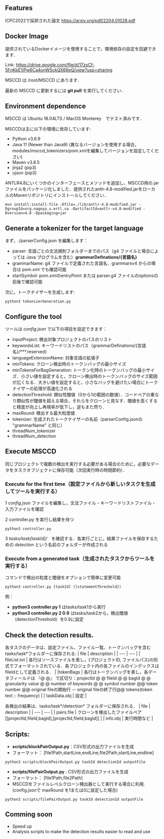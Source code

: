## Features

ICPC2022で採択された論文 https://arxiv.org/pdf/2204.01028.pdf 

## Docker Image

提供されているDockerイメージを使用することで，環境依存の設定を回避できます．

Link: https://drive.google.com/file/d/17zsCf-5FnKbE1iPw6Ca4onW5ckQX69eQ/view?usp=sharing 

MSCCD は /root/MSCCD にあります．

最新の MSCCD に更新するには **git pull** を実行してください．

## Environment dependence

MSCCD は Ubuntu 18.04LTS / MacOS Monterey　でテスト済みです．

MSCCDは主に以下の環境に依存しています:
+ Python v3.6.9
+ Java 11 (Newer than Java9) (異なるバージョンを使用する場合，modules/msccd_tokenizers/pom.xmlを編集してバージョンを設定してください)
+ Maven v3.8.5
+ jinja2 (pip3)
+ ujson (pip3)

ANTLR4.8にいくつかのインターフェースとメソッドを追加し、MSCCD用の.jarファイルをパッケージ化しました．提供されたantlr-4.8-modified.jarをローカルのMavenリポジトリにインストールしてください．

    mvn install:install-file -Dfile=./lib/antlr-4.8-modified.jar -DgroupId=org.nagoya_u.ertl.sa -DartifactId=antlr-v4.8-modified -Dversion=4.8 -Dpackaging=jar 

## Generate a tokenizer for the target language

まず，./parserConfig.json を編集します：
+ parser: 言語ごとの文法規則フォルダーまでのパス（g4 ファイルと場合によっては Java プログラムを含む）**grammarDefinations/{言語名}**
+ grammarName: g4 ファイルで定義された言語名．grammarsv4 からの場合は pom.xml でも確認可能
+ startSymbol: pom.xmlのentryPoint または parser.g4 ファイルのoptionsの前後で確認可能

次に，トークナイザーを生成します:

    python3 tokenizerGeneration.py 


## Configure the tool

ツールは *config.json* で以下の項目を設定できます：

+ inputProject: 検出対象プロジェクトのパスのリスト
+ keywordsList: キーワードリストのパス（grammarDefinations/{言語名}/***.reserved）
+ languageExtensionName: 対象言語の拡張子
+ minTokens: クローン検出時のトークンバッグの最小サイズ
+ minTokensForBagGeneration: トークン化時のトークンバッグの最小サイズ．小さい値を設定すると，クローン検出時のトークンバッグのサイズ範囲が広くなる．大きい値を設定すると，小さなバッグを避けたい場合にトークナイザーの処理が高速化される
+ detectionThreshold: 類似性閾値（0から1の範囲の数値）．コードペアの重なり類似性が閾値を超える場合，それらをクローンと見なす．閾値を高くすると精度が向上し再現率が低下し，逆もまた然り．
+ maxRound: 検出する最大粒度値
+ tokenizer: 生成されたトークナイザーの名前（parserConfig.jsonの "grammarName" と同じ）
+ threadNum_tokenizer
+ threadNum_detection


## Execute MSCCD

同じプロジェクトで複数の検出を実行する必要がある場合のために，必要なデータをタスクオブジェクトに保存可能（次回実行時の時間節約）．

### Execute for the first time（設定ファイルから新しいタスクを生成してツールを実行する）

1 *config.json* ファイルを編集し，文法ファイル・キーワードリストファイル・入力ファイルを確認

2 controller.py を実行し結果を待つ

    python3 controller.py


3 *tasks/task[taskId]/*　を確認する．各実行ごとに，結果ファイルを保存するための *detection* という名前のフォルダーが作成される

### Execute from a generated task（生成されたタスクからツールを実行する）
コマンドで検出の粒度と閾値をオプションで簡単に変更可能

    python3 controller.py [taskId] ([statementThreshold])
 

例：
+ **python3 controller.py 1** はtasks/task1から実行 
+ **python3 controller.py 2 0.9** はtasks/task2から，検出閾値（detectionThreshold）を0.9に設定


## Check the detection results.

 各タスクのデータは、設定ファイル、ファイル一覧、トークンバッグを含むtasks/task*フォルダーに保存される:
 | file | description |
 | --- | --- |
 | fileList.txt | 各行はソースファイルを表し，(プロジェクトID, ファイルパス)の形式でフォーマットされている．各プロジェクト内の各ファイルのインデックスはfileIdとして定義される． |
 |tokenBags | 各行はトークンバッグを表し，各データフィールドは 『@ @』 で区切り：projectId @ @ fileId @ @ bagId @ @ granularity value @ @ number of keywords @ @ symbol number @@ token number @@ original fileの開始行 -- original fileの終了行@@ tokens(token text :: frequency)  |
 | taskData.obj | 設定 |

  各検出の結果は、tasks/task*/detection* フォルダーに保存される．
 | file | description |
 | --- | --- |
 | pairs.file | クローンを検出したファイルペア [[projectId,fileId,bagId],[projectId,fileId,bagId]] |
 | info.obj | 実行時間など |


## Scripts:

+ **scripts/blockPairOutput.py**：CSV形式の出力ファイルを生成
+ フォーマット： [file1Path,startLine,endLine,file2Path,startLine,endline]
```
python3 scripts/blockPairOutput.py taskId detectionId outputFile   
```
+ **scripts/filePairOutput.py** : CSV形式の出力ファイルを生成
+ フォーマット： [file1Path,file2Path]
+ MSCCDをファイルレベルクローン検出器として実行する場合に利用. (config.jsonで maxRound を1または0に設定した場合)
```
python3 scripts/filePairOutput.py taskId detectionId outputFile   
```

## Comming soon

+ Speed up 
+ Analysis scripts to make the detection results easier to read and use
